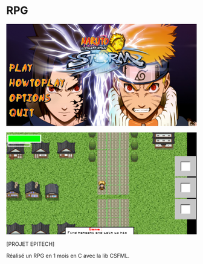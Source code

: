 # RPG
![Screenshot](rpg.png)

![Screenshot](game.png)

[PROJET EPITECH]

Réalisé un RPG en 1 mois en C avec la lib CSFML.
